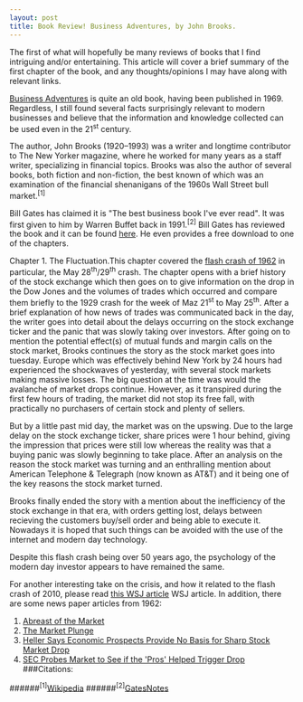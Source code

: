 ```yaml
---
layout: post
title: Book Review! Business Adventures, by John Brooks.
---
```


The first of what will hopefully be many reviews of books that I find intriguing and/or entertaining. This article will cover a brief summary of the first chapter of the book, and any thoughts/opinions I may have along with relevant links.

[Business Adventures](https://www.goodreads.com/book/show/4191136-business-adventures) is quite an old book, having been published in 1969. Regardless, I still found several facts surprisingly relevant to modern businesses and believe that the information and knowledge collected can be used even in the 21<sup>st</sup> century.

The author, John Brooks (1920–1993) was a writer and longtime contributor to The New Yorker magazine, where he worked for many years as a staff writer, specializing in financial topics. Brooks was also the author of several books, both fiction and non-fiction, the best known of which was an examination of the financial shenanigans of the 1960s Wall Street bull market.<sup>[1]</sup>

Bill Gates has claimed it is "The best business book I've ever read". It was first given to him by Warren Buffet back in 1991.<sup>[2]</sup> Bill Gates has reviewed the book and it can be found [here](http://www.gatesnotes.com/Books/Business-Adventures). He even provides a free download to one of the chapters.

Chapter 1. The Fluctuation.This chapter covered the [flash crash of 1962](https://en.wikipedia.org/wiki/Kennedy_Slide_of_1962) in particular, the May 28<sup>th</sup>/29<sup>th</sup> crash. The chapter opens with a brief history of the stock exchange which then goes on to give information on the drop in the Dow Jones and the volumes of trades which occurred and compare them briefly to the 1929 crash for the week of Maz 21<sup>st</sup> to May 25<sup>th</sup>. After a brief explanation of how news of trades was communicated back in the day, the writer goes into detail about the delays occurring on the stock exchange ticker and the panic that was slowly taking over investors. After going on to mention the potential effect(s) of mutual funds and margin calls on the stock market, Brooks continues the story as the stock market goes into tuesday. Europe which was effectively behind New York by 24 hours had experienced the shockwaves of yesterday, with several stock markets making massive losses. The big question at the time was would the avalanche of market drops continue. However, as it transpired during the first few hours of trading, the market did not stop its free fall, with practically no purchasers of certain stock and plenty of sellers.

But by a little past mid day, the market was on the upswing. Due to the large delay on the stock exchange ticker, share prices were 1 hour behind, giving the impression that prices were still low whereas the reality was that a buying panic was slowly beginning to take place. After an analysis on the reason the stock market was turning and an enthralling mention about American Telephone & Telegraph (now known as AT&T) and it being one of the key reasons the stock market turned. 

Brooks finally ended the story with a mention about the inefficiency of the stock exchange in that era, with orders getting lost, delays between recieving the customers buy/sell order and being able to execute it. Nowadays it is hoped that such things can be avoided with the use of the internet and modern day technology.

Despite this flash crash being over 50 years ago, the psychology of the modern day investor appears to have remained the same.

For another interesting take on the crisis, and how it related to the flash crash of 2010, please read [this WSJ article](http://www.wsj.com/articles/SB10001424052748703957604575272791511469272) WSJ article. In addition, there are some news paper articles from 1962:

1. [Abreast of the Market](http://online.wsj.com/public/resources/documents/Abreast0528.pdf)
2. [The Market Plunge](http://online.wsj.com/public/resources/documents/plung0528.pdf)
3. [Heller Says Economic Prospects Provide No Basis for Sharp Stock Market Drop](http://online.wsj.com/public/resources/documents/plunge2.0528.pdf)
4. [SEC Probes Market to See if the 'Pros' Helped Trigger Drop](http://online.wsj.com/public/resources/documents/SECSource.pdf)
###Citations:

######<sup>[1]</sup>[Wikipedia](https://en.wikipedia.org/wiki/John_Brooks_%28writer%29)
######<sup>[2]</sup>[GatesNotes](http://www.gatesnotes.com/Books/Business-Adventures)


